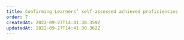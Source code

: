 ```yaml
---
title: Confirming Learners’ self-assessed achieved proficiencies
order: 7
createdAt: 2022-09-27T14:41:30.359Z
updatedAt: 2022-09-27T14:41:30.362Z
---
```

